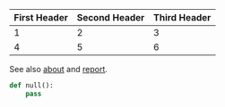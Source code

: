 
First Header | Second Header | Third Header
------------ | ------------- | ------------
1 | 2 | 3 
4 | 5 |6


See also [about](about) and [report](report).

```python
def null():
    pass
```

